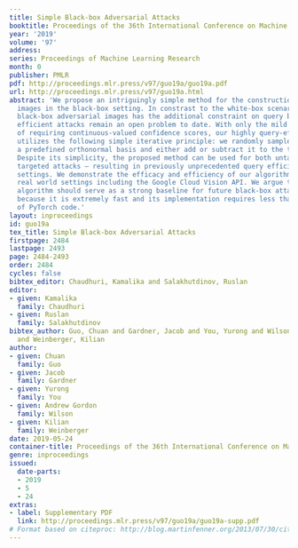 ```yaml
---
title: Simple Black-box Adversarial Attacks
booktitle: Proceedings of the 36th International Conference on Machine Learning
year: '2019'
volume: '97'
address: 
series: Proceedings of Machine Learning Research
month: 0
publisher: PMLR
pdf: http://proceedings.mlr.press/v97/guo19a/guo19a.pdf
url: http://proceedings.mlr.press/v97/guo19a.html
abstract: 'We propose an intriguingly simple method for the construction of adversarial
  images in the black-box setting. In constrast to the white-box scenario, constructing
  black-box adversarial images has the additional constraint on query budget, and
  efficient attacks remain an open problem to date. With only the mild assumption
  of requiring continuous-valued confidence scores, our highly query-efficient algorithm
  utilizes the following simple iterative principle: we randomly sample a vector from
  a predefined orthonormal basis and either add or subtract it to the target image.
  Despite its simplicity, the proposed method can be used for both untargeted and
  targeted attacks – resulting in previously unprecedented query efficiency in both
  settings. We demonstrate the efficacy and efficiency of our algorithm on several
  real world settings including the Google Cloud Vision API. We argue that our proposed
  algorithm should serve as a strong baseline for future black-box attacks, in particular
  because it is extremely fast and its implementation requires less than 20 lines
  of PyTorch code.'
layout: inproceedings
id: guo19a
tex_title: Simple Black-box Adversarial Attacks
firstpage: 2484
lastpage: 2493
page: 2484-2493
order: 2484
cycles: false
bibtex_editor: Chaudhuri, Kamalika and Salakhutdinov, Ruslan
editor:
- given: Kamalika
  family: Chaudhuri
- given: Ruslan
  family: Salakhutdinov
bibtex_author: Guo, Chuan and Gardner, Jacob and You, Yurong and Wilson, Andrew Gordon
  and Weinberger, Kilian
author:
- given: Chuan
  family: Guo
- given: Jacob
  family: Gardner
- given: Yurong
  family: You
- given: Andrew Gordon
  family: Wilson
- given: Kilian
  family: Weinberger
date: 2019-05-24
container-title: Proceedings of the 36th International Conference on Machine Learning
genre: inproceedings
issued:
  date-parts:
  - 2019
  - 5
  - 24
extras:
- label: Supplementary PDF
  link: http://proceedings.mlr.press/v97/guo19a/guo19a-supp.pdf
# Format based on citeproc: http://blog.martinfenner.org/2013/07/30/citeproc-yaml-for-bibliographies/
---
```

